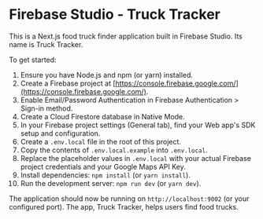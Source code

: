 
# Firebase Studio - Truck Tracker

This is a Next.js food truck finder application built in Firebase Studio. Its name is Truck Tracker.

To get started:
1.  Ensure you have Node.js and npm (or yarn) installed.
2.  Create a Firebase project at [https://console.firebase.google.com/](https://console.firebase.google.com/).
3.  Enable Email/Password Authentication in Firebase Authentication > Sign-in method.
4.  Create a Cloud Firestore database in Native Mode.
5.  In your Firebase project settings (General tab), find your Web app's SDK setup and configuration.
6.  Create a `.env.local` file in the root of this project.
7.  Copy the contents of `.env.local.example` into `.env.local`.
8.  Replace the placeholder values in `.env.local` with your actual Firebase project credentials and your Google Maps API Key.
9.  Install dependencies: `npm install` (or `yarn install`).
10. Run the development server: `npm run dev` (or `yarn dev`).

The application should now be running on `http://localhost:9002` (or your configured port).
The app, Truck Tracker, helps users find food trucks.
